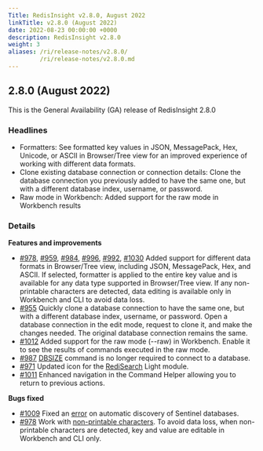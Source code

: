 ```yaml
---
Title: RedisInsight v2.8.0, August 2022
linkTitle: v2.8.0 (August 2022)
date: 2022-08-23 00:00:00 +0000
description: RedisInsight v2.8.0
weight: 3
aliases: /ri/release-notes/v2.8.0/
         /ri/release-notes/v2.8.0.md
---
```

## 2.8.0 (August 2022)
This is the General Availability (GA) release of RedisInsight 2.8.0

### Headlines
- Formatters: See formatted key values in JSON, MessagePack, Hex, Unicode, or ASCII in Browser/Tree view for an improved experience of working with different data formats. 
- Clone existing database connection or connection details: Clone the database connection you previously added to have the same one, but with a different database index, username, or password.
- Raw mode in Workbench: Added support for the raw mode in Workbench results

### Details
**Features and improvements**
- [#978](https://github.com/RedisInsight/RedisInsight/pull/978), [#959](https://github.com/RedisInsight/RedisInsight/pull/959), [#984](https://github.com/RedisInsight/RedisInsight/pull/984), [#996](https://github.com/RedisInsight/RedisInsight/pull/996), [#992](https://github.com/RedisInsight/RedisInsight/pull/992), [#1030](https://github.com/RedisInsight/RedisInsight/pull/1030) Added support for different data formats in Browser/Tree view, including JSON, MessagePack, Hex, and ASCII. If selected, formatter is applied to the entire key value and is available for any data type supported in Browser/Tree view. If any non-printable characters are detected, data editing is available only in Workbench and CLI to avoid data loss.
- [#955](https://github.com/RedisInsight/RedisInsight/pull/965) Quickly clone a database connection to have the same one, but with a different database index, username, or password. Open a database connection in the edit mode, request to clone it, and make the changes needed. The original database connection remains the same.
- [#1012](https://github.com/RedisInsight/RedisInsight/pull/1012) Added support for the raw mode (--raw) in Workbench. Enable it to see the results of commands executed in the raw mode.
- [#987](https://github.com/RedisInsight/RedisInsight/pull/987) [DBSIZE](https://redis.io/commands/dbsize/) command is no longer required to connect to a database.
- [#971](https://github.com/RedisInsight/RedisInsight/pull/971) Updated icon for the [RediSearch](https://redis.io/docs/stack/search/) Light module.
- [#1011](https://github.com/RedisInsight/RedisInsight/pull/1011) Enhanced navigation in the Command Helper allowing you to return to previous actions.

**Bugs fixed**
- [#1009](https://github.com/RedisInsight/RedisInsight/pull/1009) Fixed an [error]((https://github.com/RedisInsight/RedisInsight/issues/804)) on automatic discovery of Sentinel databases.
- [#978](https://github.com/RedisInsight/RedisInsight/pull/978) Work with [non-printable characters](https://github.com/RedisInsight/RedisInsight/issues/873). To avoid data loss, when non-printable characters are detected, key and value are editable in Workbench and CLI only.
